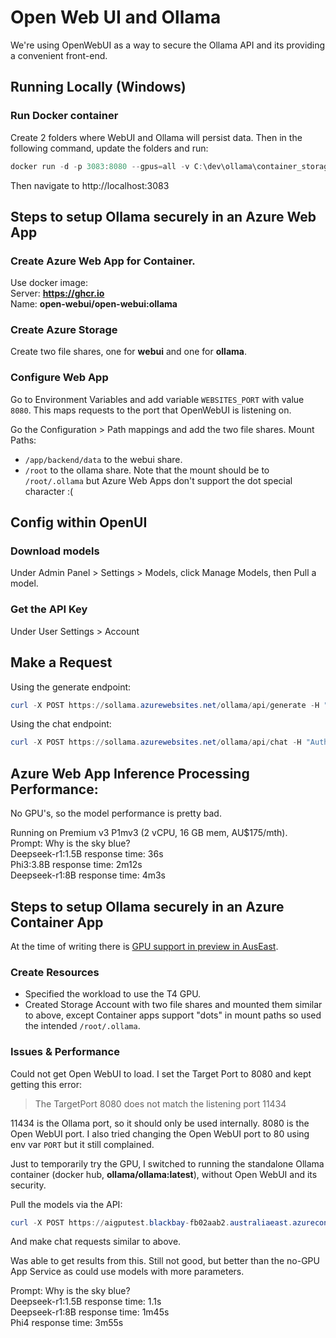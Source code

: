 # Open Web UI and Ollama

We're using OpenWebUI as a way to secure the Ollama API and its providing a convenient front-end.

## Running Locally (Windows)

### Run Docker container
Create 2 folders where WebUI and Ollama will persist data. Then in the following command, update the folders and run:
```powershell
docker run -d -p 3083:8080 --gpus=all -v C:\dev\ollama\container_storage_ollama:/root/.ollama -v C:\dev\ollama\container_storage_open_webui:/app/backend/data --name open-webui --restart always ghcr.io/open-webui/open-webui:ollama
```

Then navigate to http://localhost:3083

## Steps to setup Ollama securely in an Azure Web App

### Create Azure Web App for Container.
Use docker image:  
Server: **https://ghcr.io**  
Name: **open-webui/open-webui:ollama**

### Create Azure Storage
Create two file shares, one for **webui** and one for **ollama**.

### Configure Web App
Go to Environment Variables and add variable `WEBSITES_PORT` with value `8080`. This maps requests to the port that OpenWebUI is listening on.

Go the Configuration > Path mappings and add the two file shares. Mount Paths:
-   `/app/backend/data` to the webui share.
-   `/root` to the ollama share. Note that the mount should be to `/root/.ollama` but Azure Web Apps don't support the dot special character :(


## Config within OpenUI

### Download models
Under Admin Panel > Settings > Models, click Manage Models, then Pull a model.

### Get the API Key
Under User Settings > Account

## Make a Request
Using the generate endpoint:
```powershell
curl -X POST https://sollama.azurewebsites.net/ollama/api/generate -H "Authorization: Bearer your_api_key" -H "Content-Type: application/json" -d '{"model": "phi3:latest", "prompt": "Why is the sky blue?","stream": false}'
```
Using the chat endpoint:
```powershell
curl -X POST https://sollama.azurewebsites.net/ollama/api/chat -H "Authorization: Bearer your_api_key" -H "Content-Type: application/json" -d '{"model": "deepseek-r1:1.5b","messages": [{"role": "user","content": "Why is the sky blue?"}]}'
```

## Azure Web App Inference Processing Performance:
No GPU's, so the model performance is pretty bad.  

Running on Premium v3 P1mv3 (2 vCPU, 16 GB mem, AU$175/mth).  
Prompt: Why is the sky blue?  
Deepseek-r1:1.5B response time: 36s  
Phi3:3.8B response time: 2m12s  
Deepseek-r1:8B response time: 4m3s  



## Steps to setup Ollama securely in an Azure Container App

At the time of writing there is [GPU support in preview in AusEast](https://learn.microsoft.com/en-us/azure/container-apps/gpu-serverless-overview#supported-regions).

### Create Resources
-   Specified the workload to use the T4 GPU.
-   Created Storage Account with two file shares and mounted them similar to above, except Container apps support "dots" in mount paths so used the intended `/root/.ollama`.

### Issues & Performance

Could not get Open WebUI to load. I set the Target Port to 8080 and kept getting this error:
> The TargetPort 8080 does not match the listening port 11434

11434 is the Ollama port, so it should only be used internally. 8080 is the Open WebUI port.
I also tried changing the Open WebUI port to 80 using env var `PORT` but it still complained.

Just to temporarily try the GPU, I switched to running the standalone Ollama container (docker hub, **ollama/ollama:latest**), without Open WebUI and its security.

Pull the models via the API:
```powershell
curl -X POST https://aigputest.blackbay-fb02aab2.australiaeast.azurecontainerapps.io/api/pull -d '{"model":"phi4"}'
```
And make chat requests similar to above.

Was able to get results from this. Still not good, but better than the no-GPU App Service as could use models with more parameters.

Prompt: Why is the sky blue?  
Deepseek-r1:1.5B response time: 1.1s  
Deepseek-r1:8B response time: 1m45s  
Phi4 response time: 3m55s  